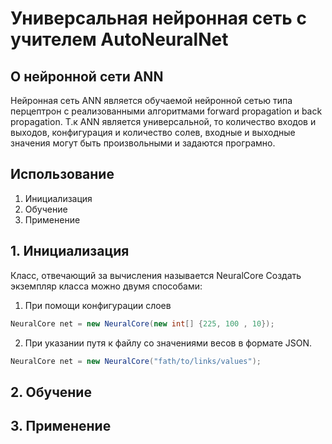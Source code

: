 # Универсальная нейронная сеть с учителем AutoNeuralNet #
## О нейронной сети ANN ##
Нейронная сеть ANN является обучаемой нейронной сетью типа перцептрон с реализованными алгоритмами forward propagation и back propagation. Т.к ANN является универсальной, то количество входов и выходов, конфигурация и количество солев, входные и выходные значения могут быть произвольными и задаются програмно.
## Использование ##
1. Инициализация
2. Обучение
3. Применение
## 1. Инициализация ##
Класс, отвечающий за вычисления называется NeuralCore
Создать экземпляр класса можно двумя способами:
1. При помощи конфигурации слоев
```c#
NeuralCore net = new NeuralCore(new int[] {225, 100 , 10});
```
2. При указании путя к файлу со значениями весов в формате JSON.
```c#
NeuralCore net = new NeuralCore("fath/to/links/values");
```
## 2. Обучение ##
## 3. Применение ##